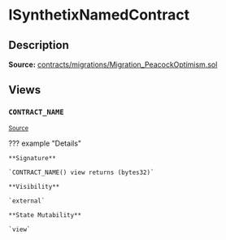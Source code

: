 # ISynthetixNamedContract

## Description

**Source:** [contracts/migrations/Migration_PeacockOptimism.sol](https://github.com/Synthetixio/synthetix/tree/v2.57.2/contracts/migrations/Migration_PeacockOptimism.sol)

## Views

### `CONTRACT_NAME`

<sub>[Source](https://github.com/Synthetixio/synthetix/tree/v2.57.2/contracts/migrations/Migration_PeacockOptimism.sol#L13)</sub>

??? example "Details"

    **Signature**

    `CONTRACT_NAME() view returns (bytes32)`

    **Visibility**

    `external`

    **State Mutability**

    `view`
